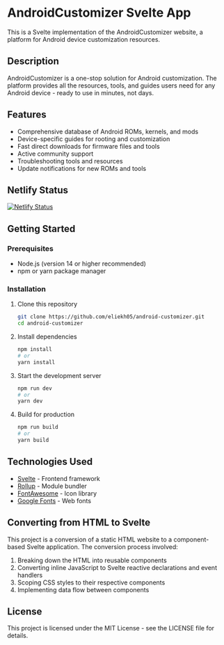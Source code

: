 # AndroidCustomizer Svelte App

This is a Svelte implementation of the AndroidCustomizer website, a platform for Android device customization resources.

## Description

AndroidCustomizer is a one-stop solution for Android customization. The platform provides all the resources, tools, and guides users need for any Android device - ready to use in minutes, not days.

## Features

- Comprehensive database of Android ROMs, kernels, and mods
- Device-specific guides for rooting and customization
- Fast direct downloads for firmware files and tools
- Active community support
- Troubleshooting tools and resources
- Update notifications for new ROMs and tools

## Netlify Status

[![Netlify Status](https://api.netlify.com/api/v1/badges/955f13f5-90a3-4b8e-8d43-e47b1ed1e3d6/deploy-status)](https://app.netlify.com/projects/droidify/deploys)

## Getting Started

### Prerequisites

- Node.js (version 14 or higher recommended)
- npm or yarn package manager

### Installation

1. Clone this repository
   ```bash
   git clone https://github.com/eliekh05/android-customizer.git
   cd android-customizer
   ```

2. Install dependencies
   ```bash
   npm install
   # or
   yarn install
   ```

3. Start the development server
   ```bash
   npm run dev
   # or
   yarn dev
   ```

4. Build for production
   ```bash
   npm run build
   # or
   yarn build
   ```

## Technologies Used

- [Svelte](https://svelte.dev/) - Frontend framework
- [Rollup](https://rollupjs.org/) - Module bundler
- [FontAwesome](https://fontawesome.com/) - Icon library
- [Google Fonts](https://fonts.google.com/) - Web fonts

## Converting from HTML to Svelte

This project is a conversion of a static HTML website to a component-based Svelte application. The conversion process involved:

1. Breaking down the HTML into reusable components
2. Converting inline JavaScript to Svelte reactive declarations and event handlers
3. Scoping CSS styles to their respective components
4. Implementing data flow between components

## License

This project is licensed under the MIT License - see the LICENSE file for details.

